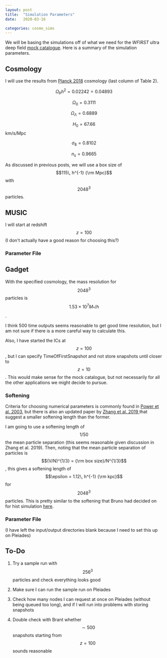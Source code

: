 ```yaml
---
layout: post
title:  "Simulation Parameters"
date:   2020-03-16

categories: cosmo_sims
---
```



We will be basing the simulations off of what we need for the *WFIRST* ultra deep field <a href="https://ndrakos.github.io/blog/mocks/">mock catalogue</a>. Here is a summary of the simulation parameters.


## Cosmology

I will use the results from <a href="https://ui.adsabs.harvard.edu/abs/arXiv:1807.06209"> Planck 2018</a> cosmology (last column of Table 2).

$$\Omega_b h^2 = 0.02242 = 0.04893$$

$$\Omega_0 = 0.3111$$

$$\Omega_\Lambda = 0.6889$$

$$H_0 = 67.66$$ km/s/Mpc

$$\sigma_8= 0.8102$$

$$n_s = 0.9665$$

As discussed in previous posts, we will use a box size of $$115\, h^{-1} {\rm Mpc}$$ with $$2048^3$$ particles.


## MUSIC

I will start at redshift $$z=100$$ (I don't actually have a good reason for choosing this?)

### Parameter File

<object width="300" height="300" type="text/plain" data="{{site.baseurl}}/assets/files/wfirst2048_ics.conf" border="0" >
</object>

## Gadget

With the specified cosmology, the mass resolution for $$2048^3$$ particles is $$1.53 \times 10^7 M_*/h$$.
<!---
[6.26145950e+10 7.82682437e+09 9.78353047e+08 1.22294131e+08 1.52867664e+07
-->

I think 500 time outputs seems reasonable to get good time resolution, but I am not sure if there is a more careful way to calculate this.

Also, I have started the ICs at $$z=100$$, but I can specify TimeOfFirstSnapshot and not store snapshots until closer to $$z=10$$. This would make sense for the mock catalogue, but not necessarily for all the other applications we might decide to pursue.

### Softening

Criteria for choosing numerical parameters is commonly found in <a href="https://ui.adsabs.harvard.edu/abs/2003MNRAS.338...14P/abstract">Power et al. 2003</a>, but there is also an updated paper by <a href="https://ui.adsabs.harvard.edu/abs/2019MNRAS.487.1227Z/abstract">Zhang et al. 2019 </a> that suggest a smaller softening length than the former.

I am going to use a softening length of $$1/50$$ the mean particle separation (this seems reasonable given discussion in Zhang et al. 2019). Then, noting that the mean particle separation of particles is $$(V/N)^{1/3} = {\rm box size}/N^{1/3}$$, this gives a softening length of $$\epsilon = 1.12\, h^{-1} {\rm kpc}$$ for $$2048^3$$ particles. This is pretty similar to the softening that Bruno had decided on for hist simulation <a href="https://bvillasen.github.io/blog/astro/cosmology/wfirst/2017/07/11/sim_parameters.html">here</a>.

### Parameter File

(I have left the input/output directories blank because I need to set this up on Pleiades)

<object width="300" height="300" type="text/plain" data="{{site.baseurl}}/assets/files/wfirst2048.param" border="0" >
</object>


## To-Do


1) Try a sample run with $$256^3$$ particles and check everything looks good

2) Make sure I can run the sample run on Pleiades

3) Check how many nodes I can request at once on Pleiades (without being queued too long), and if I will run into problems with storing snapshots

4) Double check with Brant whether $$\sim 500$$ snapshots starting from $$z=100$$ sounds reasonable
